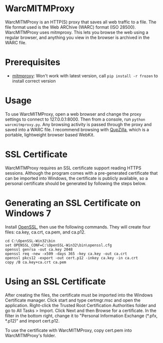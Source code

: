 WarcMITMProxy
=============
WarcMITMProxy is an HTTP(S) proxy that saves all web traffic to a file. The file
format used is the Web ARChive (WARC) format (ISO 28500). WarcMITMProxy uses
mitmproxy. This lets you browse the web using a regular browser, and anything
you view in the browser is archived in the WARC file.

Prerequisites
=============

* [mitmproxy](http://mitmproxy.org/): Won't work with latest version, call
  `pip install -r frozen` to install correct version

Usage
=====
To use WarcMITMProxy, open a web browser and change the proxy settings to
connect to 127.0.0.1:8000. Then from a console, run `python warcmitmproxy.py`.
Any browsing activity is passed through the proxy and saved into a WARC file.
I recommend browsing with [QupZilla](http://www.qupzilla.com/), which is a
portable, lightweight browser based WebKit.

SSL Certificate
===============
WarcMITMProxy requires an SSL certificate support reading HTTPS sessions.
Although the program comes with a pre-generated certificate that can be imported
into Windows, the certificate is publicly available, so a personal certificate
should be generated by following the steps below.

Generating an SSL Certificate on Windows 7
==========================================
Install [OpenSSL](http://slproweb.com/products/Win32OpenSSL.html), then use
the following commands. They will create four files: ca.key, ca.crt, ca.pem, and
ca.p12.

    cd C:\OpenSSL-Win32\bin
    set OPENSSL_CONF=C:\OpenSSL-Win32\bin\openssl.cfg
    openssl genrsa -out ca.key 2048
    openssl req -new -x509 -days 365 -key ca.key -out ca.crt
    openssl pkcs12 -export -out cert.p12 -inkey ca.key -in ca.crt
    copy /B ca.key+ca.crt ca.pem

Using an SSL Certificate
========================
After creating the files, the certificate must be imported into the Windows
Certificate manager. Click start and type certmgr.msc and open the application.
Right-click the Trusted Root Certification Authorities folder and go to
All Tasks > Import. Click Next and then Browse for a certificate. In the filter
in the bottom right, change it to "Personal Information Exchange (\*.pfx,
\*.p12)" and import cert.p12.

To use the certificate with WarcMITMProxy, copy cert.pem into WarcMITMProxy's
folder.
